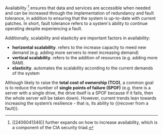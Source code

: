 Availability [^1] ensures that data and services are accessible when needed and can be increased through the implementation of redundancy and fault tolerance, in addition to ensuring that the system is up-to-date with current patches. In short, fault tolerance refers to a system's ability to continue operating despite experiencing a fault.

Additionally, scalability and elasticity are important factors in availability:
- **horizontal scalability**. refers to the increase capacity to meed new demand (e.g. adding more servers to meet increasing demand)
- **vertical scalability**. refers to the addition of resources (e.g. adding more RAM).
- **elasticity**. automates the scalability according to the current demands of the system

Although likely to raise the **total cost of ownership (TCO)**, a common goal is to reduce the number of **single points of failure (SPOF)** (e.g. there is a server with a single drive, the drive itself is a SPOF because if it fails, then the whole server will be taken down). However, current trends lean towards increasing the system’s resilience - that is, its ability to {{recover from a fault}}.

[^1]: [[2406041346]] further expands on how to increase availability, which is a component of the CIA security triad.

